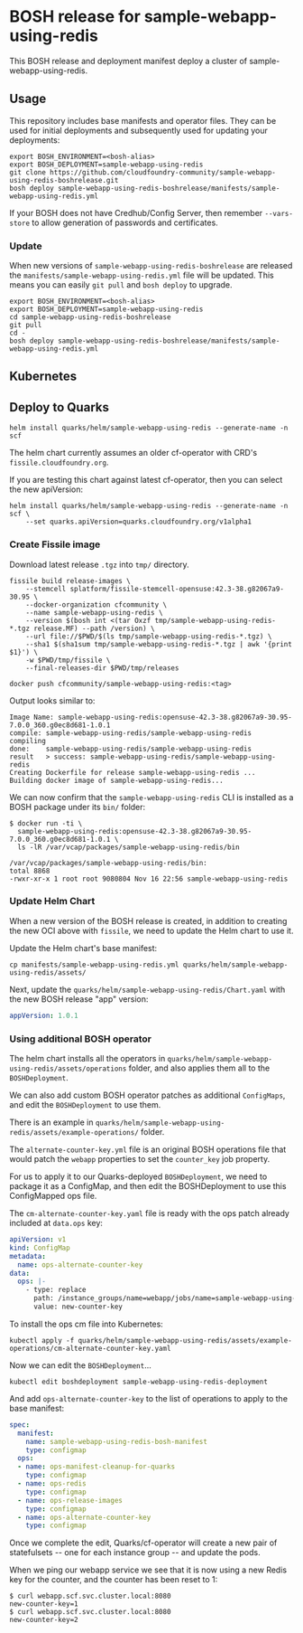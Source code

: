 # BOSH release for sample-webapp-using-redis

This BOSH release and deployment manifest deploy a cluster of sample-webapp-using-redis.

## Usage

This repository includes base manifests and operator files. They can be used for initial deployments and subsequently used for updating your deployments:

```plain
export BOSH_ENVIRONMENT=<bosh-alias>
export BOSH_DEPLOYMENT=sample-webapp-using-redis
git clone https://github.com/cloudfoundry-community/sample-webapp-using-redis-boshrelease.git
bosh deploy sample-webapp-using-redis-boshrelease/manifests/sample-webapp-using-redis.yml
```

If your BOSH does not have Credhub/Config Server, then remember `--vars-store` to allow generation of passwords and certificates.

### Update

When new versions of `sample-webapp-using-redis-boshrelease` are released the `manifests/sample-webapp-using-redis.yml` file will be updated. This means you can easily `git pull` and `bosh deploy` to upgrade.

```plain
export BOSH_ENVIRONMENT=<bosh-alias>
export BOSH_DEPLOYMENT=sample-webapp-using-redis
cd sample-webapp-using-redis-boshrelease
git pull
cd -
bosh deploy sample-webapp-using-redis-boshrelease/manifests/sample-webapp-using-redis.yml
```

## Kubernetes

## Deploy to Quarks

```plain
helm install quarks/helm/sample-webapp-using-redis --generate-name -n scf
```

The helm chart currently assumes an older cf-operator with CRD's `fissile.cloudfoundry.org`.

If you are testing this chart against latest cf-operator, then you can select the new apiVersion:

```plain
helm install quarks/helm/sample-webapp-using-redis --generate-name -n scf \
    --set quarks.apiVersion=quarks.cloudfoundry.org/v1alpha1
```

### Create Fissile image

Download latest release `.tgz` into `tmp/` directory.

```plain
fissile build release-images \
    --stemcell splatform/fissile-stemcell-opensuse:42.3-38.g82067a9-30.95 \
    --docker-organization cfcommunity \
    --name sample-webapp-using-redis \
    --version $(bosh int <(tar Oxzf tmp/sample-webapp-using-redis-*.tgz release.MF) --path /version) \
    --url file://$PWD/$(ls tmp/sample-webapp-using-redis-*.tgz) \
    --sha1 $(sha1sum tmp/sample-webapp-using-redis-*.tgz | awk '{print $1}') \
    -w $PWD/tmp/fissile \
    --final-releases-dir $PWD/tmp/releases

docker push cfcommunity/sample-webapp-using-redis:<tag>
```

Output looks similar to:

```plain
Image Name: sample-webapp-using-redis:opensuse-42.3-38.g82067a9-30.95-7.0.0_360.g0ec8d681-1.0.1
compile: sample-webapp-using-redis/sample-webapp-using-redis
compiling
done:    sample-webapp-using-redis/sample-webapp-using-redis
result   > success: sample-webapp-using-redis/sample-webapp-using-redis
Creating Dockerfile for release sample-webapp-using-redis ...
Building docker image of sample-webapp-using-redis...
```

We can now confirm that the `sample-webapp-using-redis` CLI is installed as a BOSH package under its `bin/` folder:

```plain
$ docker run -ti \
  sample-webapp-using-redis:opensuse-42.3-38.g82067a9-30.95-7.0.0_360.g0ec8d681-1.0.1 \
  ls -lR /var/vcap/packages/sample-webapp-using-redis/bin

/var/vcap/packages/sample-webapp-using-redis/bin:
total 8868
-rwxr-xr-x 1 root root 9080804 Nov 16 22:56 sample-webapp-using-redis
```

### Update Helm Chart

When a new version of the BOSH release is created, in addition to creating the new OCI above with `fissile`, we need to update the Helm chart to use it.

Update the Helm chart's base manifest:

```plain
cp manifests/sample-webapp-using-redis.yml quarks/helm/sample-webapp-using-redis/assets/
```

Next, update the `quarks/helm/sample-webapp-using-redis/Chart.yaml` with the new BOSH release "app" version:

```yaml
appVersion: 1.0.1
```

### Using additional BOSH operator

The helm chart installs all the operators in `quarks/helm/sample-webapp-using-redis/assets/operations` folder, and also applies them all to the `BOSHDeployment`.

We can also add custom BOSH operator patches as additional `ConfigMaps`, and edit the `BOSHDeployment` to use them.

There is an example in `quarks/helm/sample-webapp-using-redis/assets/example-operations/` folder.

The `alternate-counter-key.yml` file is an original BOSH operations file that would patch the `webapp` properties to set the `counter_key` job property.

For us to apply it to our Quarks-deployed `BOSHDeployment`, we need to package it as a ConfigMap, and then edit the BOSHDeployment to use this ConfigMapped ops file.

The `cm-alternate-counter-key.yaml` file is ready with the ops patch already included at `data.ops` key:

```yaml
apiVersion: v1
kind: ConfigMap
metadata:
  name: ops-alternate-counter-key
data:
  ops: |-
    - type: replace
      path: /instance_groups/name=webapp/jobs/name=sample-webapp-using-redis/properties/counter_key?
      value: new-counter-key
```

To install the ops cm file into Kubernetes:

```plain
kubectl apply -f quarks/helm/sample-webapp-using-redis/assets/example-operations/cm-alternate-counter-key.yaml
```

Now we can edit the `BOSHDeployment`...

```plain
kubectl edit boshdeployment sample-webapp-using-redis-deployment
```

And add `ops-alternate-counter-key` to the list of operations to apply to the base manifest:

```yaml
spec:
  manifest:
    name: sample-webapp-using-redis-bosh-manifest
    type: configmap
  ops:
  - name: ops-manifest-cleanup-for-quarks
    type: configmap
  - name: ops-redis
    type: configmap
  - name: ops-release-images
    type: configmap
  - name: ops-alternate-counter-key
    type: configmap
```

Once we complete the edit, Quarks/cf-operator will create a new pair of statefulsets -- one for each instance group -- and update the pods.

When we ping our webapp service we see that it is now using a new Redis key for the counter, and the counter has been reset to 1:

```plain
$ curl webapp.scf.svc.cluster.local:8080
new-counter-key=1
$ curl webapp.scf.svc.cluster.local:8080
new-counter-key=2
```
